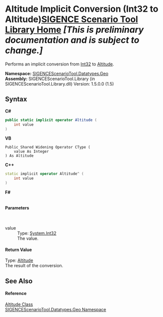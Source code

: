 # Altitude&nbsp;Implicit Conversion (Int32 to Altitude)<a href="https://github.com/ObiWanLansi/SIGENCE-Scenario-Tool">SIGENCE Scenario Tool Library Home</a> _**\[This is preliminary documentation and is subject to change.\]**_

Performs an implicit conversion from <a href="http://msdn2.microsoft.com/en-us/library/td2s409d" target="_blank">Int32</a> to <a href="1d120d8f-9939-0272-9eee-073ecbd9c109.md">Altitude</a>.

**Namespace:**&nbsp;<a href="22f4598b-4676-3d28-691e-d0e1597755ea.md">SIGENCEScenarioTool.Datatypes.Geo</a><br />**Assembly:**&nbsp;SIGENCEScenarioTool.Library (in SIGENCEScenarioTool.Library.dll) Version: 1.5.0.0 (1.5)

## Syntax

**C#**<br />
``` C#
public static implicit operator Altitude (
	int value
)
```

**VB**<br />
``` VB
Public Shared Widening Operator CType ( 
	value As Integer
) As Altitude
```

**C++**<br />
``` C++
static implicit operator Altitude^ (
	int value
)
```

**F#**<br />
``` F#

```


#### Parameters
&nbsp;<dl><dt>value</dt><dd>Type: <a href="http://msdn2.microsoft.com/en-us/library/td2s409d" target="_blank">System.Int32</a><br />The value.</dd></dl>

#### Return Value
Type: <a href="1d120d8f-9939-0272-9eee-073ecbd9c109.md">Altitude</a><br />The result of the conversion.

## See Also


#### Reference
<a href="1d120d8f-9939-0272-9eee-073ecbd9c109.md">Altitude Class</a><br /><a href="22f4598b-4676-3d28-691e-d0e1597755ea.md">SIGENCEScenarioTool.Datatypes.Geo Namespace</a><br />